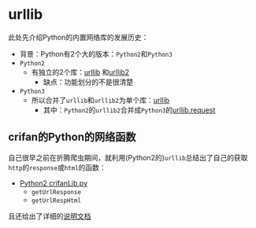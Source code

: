 # urllib

此处先介绍Python的内置网络库的发展历史：

* 背景：Python有2个大的版本：`Python2`和`Python3`
* `Python2`
  * 有独立的2个库：[urllib](https://docs.python.org/2.7/library/urllib.html) 和[urllib2](https://docs.python.org/2.7/library/urllib2.html)
    * 缺点：功能划分的不是很清楚
* `Python3`
    * 所以合并了`urllib`和`urllib2`为单个库：[urllib](https://docs.python.org/3/library/urllib.html)
      * 其中：`Python2`的`urllib2`合并成`Python3`的[urllib.request](https://docs.python.org/3/library/urllib.request.html#module-urllib.request)

## crifan的Python的网络函数

自己很早之前在折腾爬虫期间，就利用(Python2的)`urllib`总结出了自己的获取`http`的`response`或`html`的函数：

* [Python2 crifanLib.py](https://github.com/crifan/crifanLibPython/blob/master/python2/crifanLib.py)
  * `getUrlResponse`
  * `getUrlRespHtml`

且还给出了详细的[说明文档](https://www.crifan.com/files/doc/docbook/crifanlib_python/release/html/crifanlib_python.html#network_http_funcs)
